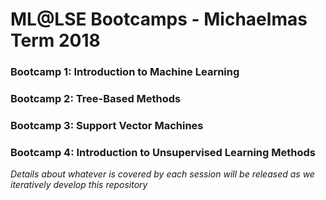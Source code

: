 # ML@LSE Bootcamps - Michaelmas Term 2018

### Bootcamp 1: Introduction to Machine Learning

### Bootcamp 2: Tree-Based Methods

### Bootcamp 3: Support Vector Machines 

### Bootcamp 4: Introduction to Unsupervised Learning Methods

_Details about whatever is covered by each session will be released as we iteratively develop this repository_